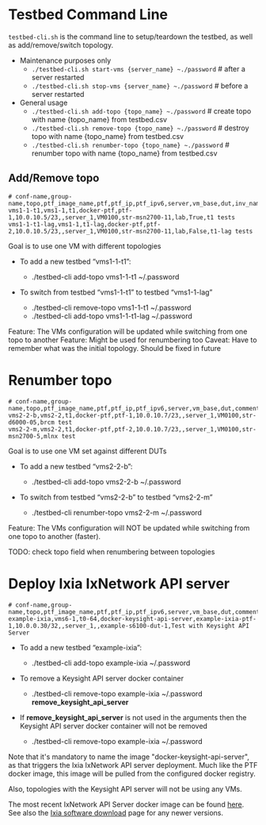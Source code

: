 # Testbed Command Line

```testbed-cli.sh``` is the command line to setup/teardown the testbed, as well as add/remove/switch topology.

- Maintenance purposes only
  - ```./testbed-cli.sh start-vms {server_name} ~./password```   # after a server restarted
  - ```./testbed-cli.sh stop-vms {server_name} ~./password```    # before a server restarted
- General usage
  - ```./testbed-cli.sh add-topo {topo_name} ~./password```      # create topo with name {topo_name} from testbed.csv
  - ```./testbed-cli.sh remove-topo {topo_name} ~./password```   # destroy topo with name {topo_name} from testbed.csv
  - ```./testbed-cli.sh renumber-topo {topo_name} ~./password``` # renumber topo with name {topo_name} from testbed.csv

## Add/Remove topo
```
# conf-name,group-name,topo,ptf_image_name,ptf,ptf_ip,ptf_ipv6,server,vm_base,dut,inv_name,auto_recover,comment
vms1-1-t1,vms1-1,t1,docker-ptf,ptf-1,10.0.10.5/23,,server_1,VM0100,str-msn2700-11,lab,True,t1 tests
vms1-1-t1-lag,vms1-1,t1-lag,docker-ptf,ptf-2,10.0.10.5/23,,server_1,VM0100,str-msn2700-11,lab,False,t1-lag tests

```
Goal is to use one VM with different topologies

- To add a new testbed “vms1-1-t1”:
  - ./testbed-cli add-topo vms1-1-t1 ~/.password

- To switch from testbed “vms1-1-t1” to testbed “vms1-1-lag”
  - ./testbed-cli remove-topo vms1-1-t1 ~/.password
  - ./testbed-cli add-topo vms1-1-t1-lag ~/.password

Feature: The VMs configuration will be updated while switching from one topo to another
Feature: Might be used for renumbering too
Caveat: Have to remember what was the initial topology. Should be fixed in future

# Renumber topo
```
# conf-name,group-name,topo,ptf_image_name,ptf,ptf_ip,ptf_ipv6,server,vm_base,dut,comment
vms2-2-b,vms2-2,t1,docker-ptf,ptf-1,10.0.10.7/23,,server_1,VM0100,str-d6000-05,brcm test
vms2-2-m,vms2-2,t1,docker-ptf,ptf-2,10.0.10.7/23,,server_1,VM0100,str-msn2700-5,mlnx test

```
Goal is to use one VM set against different DUTs

- To add a new testbed “vms2-2-b”:
  - ./testbed-cli add-topo vms2-2-b ~/.password

- To switch from testbed “vms2-2-b” to testbed “vms2-2-m”
  - ./testbed-cli renumber-topo vms2-2-m ~/.password

Feature: The VMs configuration will NOT be updated while switching from one topo to another (faster).

TODO: check topo field when renumbering between topologies

# Deploy Ixia IxNetwork API server
```
# conf-name,group-name,topo,ptf_image_name,ptf,ptf_ip,ptf_ipv6,server,vm_base,dut,comment
example-ixia,vms6-1,t0-64,docker-keysight-api-server,example-ixia-ptf-1,10.0.0.30/32,,server_1,,example-s6100-dut-1,Test with Keysight API Server
```
- To add a new testbed “example-ixia”:
  - ./testbed-cli add-topo example-ixia ~/.password

- To remove a Keysight API server docker container
  - ./testbed-cli remove-topo example-ixia ~/.password **remove_keysight_api_server**

- If **remove_keysight_api_server** is not used in the arguments then the Keysight API server docker container will not be removed
  - ./testbed-cli remove-topo example-ixia  ~/.password

Note that it's mandatory to name the image "docker-keysight-api-server", as that triggers the Ixia IxNetwork API server deployment.
Much like the PTF docker image, this image will be pulled from the configured docker registry.

Also, topologies with the Keysight API server will not be using any VMs.

The most recent IxNetwork API Server docker image can be found [here](http://downloads.ixiacom.com/support/downloads_and_updates/public/ixnetwork/9.00_Update-3/Ixia_IxNetworkWeb_Docker_9.00.100.213.tar.bz2).
See also the [Ixia software download](https://support.ixiacom.com/public/support-overview/product-support/downloads-updates/versions/68) page for any newer versions.

